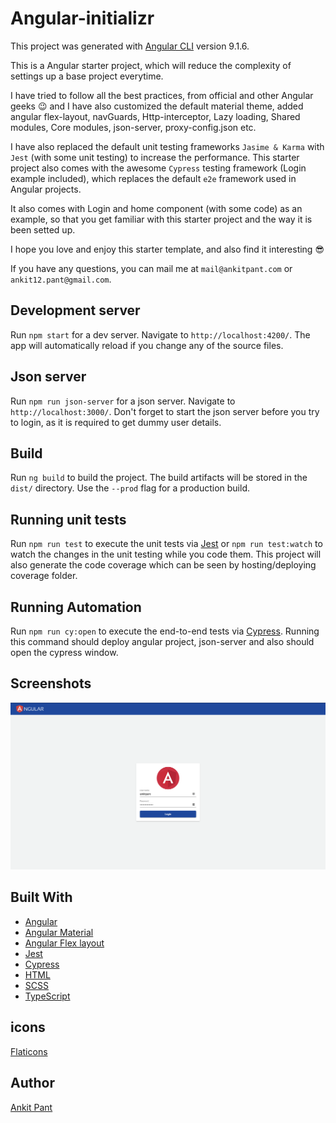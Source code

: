 # Angular-initializr

This project was generated with [Angular CLI](https://github.com/angular/angular-cli) version 9.1.6.

This is a Angular starter project, which will reduce the complexity of settings up
a base project everytime.

I have tried to follow all the best practices, from official and other Angular geeks 😉
and I have also customized the default material theme, added angular flex-layout,
navGuards, Http-interceptor, Lazy loading, Shared modules, Core modules, json-server,
proxy-config.json etc.

I have also replaced the default unit testing frameworks `Jasime & Karma` with `Jest` (with some unit testing) to increase the performance.
This starter project also comes with the awesome `Cypress` testing framework (Login example included), which
replaces the default `e2e` framework used in Angular projects.

It also comes with Login and home component (with some code) as an example, so that you get familiar with
this starter project and the way it is been setted up.

I hope you love and enjoy this starter template, and also find it interesting 😎

If you have any questions, you can mail me at `mail@ankitpant.com` or `ankit12.pant@gmail.com`.

## Development server

Run `npm start` for a dev server. Navigate to `http://localhost:4200/`. The app will automatically reload if you change any of the source files.

## Json server

Run `npm run json-server` for a json server. Navigate to `http://localhost:3000/`.
Don't forget to start the json server before you try to login, as it is required
to get dummy user details.

## Build

Run `ng build` to build the project. The build artifacts will be stored in the `dist/` directory. Use the `--prod` flag for a production build.

## Running unit tests

Run `npm run test` to execute the unit tests via [Jest](https://jestjs.io/)
or `npm run test:watch` to watch the changes in the unit testing while you code them.
This project will also generate the code coverage which can be seen by hosting/deploying
coverage folder.

## Running Automation

Run `npm run cy:open` to execute the end-to-end tests via [Cypress](https://www.cypress.io/).
Running this command should deploy angular project, json-server and also should
open the cypress window.

## Screenshots

![preview](https://raw.githubusercontent.com/Anky001/angular-initializr/33ed3b04975ffa6e93aa88eccbfd2712607e6b1c/src/assets/screenshots/login-component.png)

## Built With

- [Angular](https://angular.io)
- [Angular Material](https://material.angular.io)
- [Angular Flex layout](https://github.com/angular/flex-layout)
- [Jest](https://jestjs.io/)
- [Cypress](https://www.cypress.io/)
- [HTML](https://www.w3.org/html/)
- [SCSS](https://sass-lang.com/)
- [TypeScript](http://www.typescriptlang.org/)

## icons

[Flaticons](https://www.flaticon.com/)

## Author

[Ankit Pant](https://ankitpant.com)
